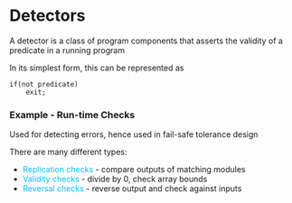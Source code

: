 # Detectors
A detector is a class of program components that asserts the validity of a predicate in a running program

In its simplest form, this can be represented as
```
if(not predicate)
	exit;
```

### Example - Run-time Checks
Used for detecting errors, hence used in fail-safe tolerance design

There are many different types:
- <span style="color:#00bfff">Replication checks</span> - compare outputs of matching modules
- <span style="color:#00bfff">Validity checks</span> - divide by 0, check array bounds
- <span style="color:#00bfff">Reversal checks</span> - reverse output and check against inputs